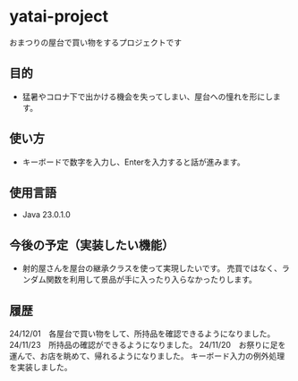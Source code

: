# yatai-project
おまつりの屋台で買い物をするプロジェクトです

## 目的
- 猛暑やコロナ下で出かける機会を失ってしまい、屋台への憧れを形にします。

## 使い方
- キーボードで数字を入力し、Enterを入力すると話が進みます。

## 使用言語
- Java 23.0.1.0

## 今後の予定（実装したい機能）
- 射的屋さんを屋台の継承クラスを使って実現したいです。
  売買ではなく、ランダム関数を利用して景品が手に入ったり入らなかったりします。

## 履歴
24/12/01　各屋台で買い物をして、所持品を確認できるようになりました。
24/11/23　所持品の確認ができるようになりました。
24/11/20　お祭りに足を運んで、お店を眺めて、帰れるようになりました。
          キーボード入力の例外処理を実装しました。
